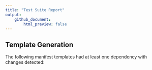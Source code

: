 ```yaml
---
title: "Test Suite Report"
output:
    github_document:
        html_preview: false
---
```


## Template Generation

The following manifest templates had at least one dependency with changes detected: